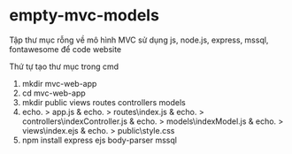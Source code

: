 # empty-mvc-models
Tập thư mục rỗng về mô hình MVC sử dụng js, node.js, express, mssql, fontawesome để code website

Thứ tự tạo thư mục trong cmd
1. mkdir mvc-web-app
2. cd mvc-web-app
3. mkdir public views routes controllers models
4. echo. > app.js & echo. > routes\index.js & echo. > controllers\indexController.js & echo. > models\indexModel.js & echo. > views\index.ejs & echo. > public\style.css
5. npm install express ejs body-parser mssql
